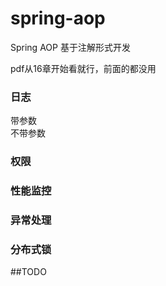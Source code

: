 # spring-aop
Spring AOP 基于注解形式开发    

pdf从16章开始看就行，前面的都没用    
### 日志    
带参数  
不带参数    
### 权限    

### 性能监控    
### 异常处理    
### 分布式锁
##TODO    

